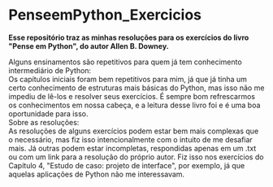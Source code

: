 # PenseemPython_Exercicios

**Esse repositório traz as minhas resoluções para os exercícios do livro "Pense em Python", do autor Allen B. Downey.**

Alguns ensinamentos são repetitivos para quem já tem conhecimento intermediário de Python: <br>
    Os capítulos iniciais foram bem repetitivos para mim, já que já tinha um certo conhecimento de estruturas mais básicas do Python, mas isso não me impediu de lê-los e resolver seus exercícios. É sempre bom refrescarmos os conhecimentos em nossa cabeça, e a leitura desse livro foi e é uma boa oportunidade para isso.
<br>
Sobre as resoluções: <br>
    As resoluções de alguns exercícios podem estar bem mais complexas que o necessário, mas fiz isso intencionalmente com o intuito de me desafiar mais. Já outras podem estar incompletas, respondidas apenas em um .txt ou com um link para a resolução do próprio autor. Fiz isso nos exercícios do Capítulo 4, "Estudo de caso: projeto de interface", por exemplo, já que aquelas aplicações de Python não me interessavam.
<br>
